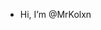-  Hi, I’m @MrKolxn
<!---
MrKolxn/MrKolxn is a ✨ special ✨ repository because its `README.md` (this file) appears on your GitHub profile.
You can click the Preview link to take a look at your changes.
--->
